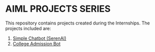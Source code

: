 # AIML PROJECTS SERIES

This repository contains projects created during the Internships. The projects included are:

1. [Simple Chatbot (SerenAI)](#simple-chatbot-serenai)
2. [College Admission Bot](#college-admission-bot)

